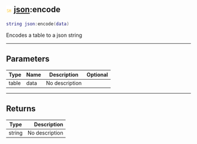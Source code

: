 ## ![shared](.gitbook/assets/shared.png) [json](./readme/json/README.md):encode

```lua
string json:encode(data)
```

Encodes a table to a json string

------
## Parameters

| Type   | Name | Description | Optional |
| ------ | ---- | ----------- | -------: |
| table | data | No description |  |


------
## Returns

| Type   | Description |
| ------ | ----------: |
| string | No description |


